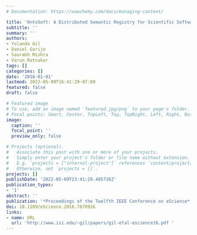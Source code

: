 ```yaml
---
# Documentation: https://wowchemy.com/docs/managing-content/

title: 'OntoSoft: A Distributed Semantic Registry for Scientific Software'
subtitle: ''
summary: ''
authors:
- Yolanda Gil
- Daniel Garijo
- Saurabh Mishra
- Varun Ratnakar
tags: []
categories: []
date: '2016-01-01'
lastmod: 2022-05-09T16:41:29-07:00
featured: false
draft: false

# Featured image
# To use, add an image named `featured.jpg/png` to your page's folder.
# Focal points: Smart, Center, TopLeft, Top, TopRight, Left, Right, BottomLeft, Bottom, BottomRight.
image:
  caption: ''
  focal_point: ''
  preview_only: false

# Projects (optional).
#   Associate this post with one or more of your projects.
#   Simply enter your project's folder or file name without extension.
#   E.g. `projects = ["internal-project"]` references `content/project/deep-learning/index.md`.
#   Otherwise, set `projects = []`.
projects: []
publishDate: '2022-05-09T23:41:29.485736Z'
publication_types:
- '1'
abstract: ''
publication: '*Proceedings of the Twelfth IEEE Conference on eScience*'
doi: 10.1109/eScience.2016.7870916
links:
- name: URL
  url: 'http://www.isi.edu/~gil/papers/gil-etal-escience16.pdf '
---
```

